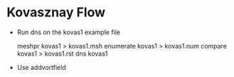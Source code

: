 # Kovasznay Flow

 - Run dns on the kovas1 example file

    meshpr kovas1 > kovas1.msh
    enumerate kovas1 > kovas1.num
    compare kovas1 > kovas1.rst
    dns kovas1

 - Use addvortfield
